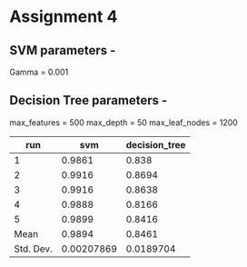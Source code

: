 # Assignment 4

## SVM parameters - 
Gamma = 0.001

## Decision Tree parameters -
max_features = 500
max_depth = 50
max_leaf_nodes = 1200


|run      | svm         | decision_tree|
|---------|-------------|--------------|
|1        |0.9861       |0.838         |
|2        |0.9916       |0.8694        |
|3        |0.9916       |0.8638        |
|4        |0.9888       |0.8166        |
|5        |0.9899       |0.8416        |
|Mean     |0.9894       |0.8461        |
|Std. Dev.|0.00207869   |0.0189704     |
